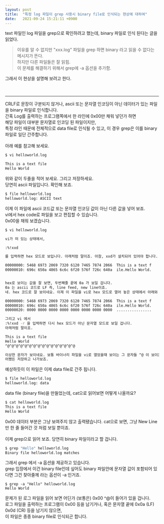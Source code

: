 ```yaml
---
layout: post
title:  "특정 log 파일이 grep 사용시 binary file로 인식되는 현상에 대하여"
date:   2021-09-24 15:21:11 +0900
---
```


text 파일인 log 파일을 grep으로 확인하려고 했는데, binary 파일로 인식 된다는 글을 읽었다.

>이유를 알 수 없지만 "xxx.log" 파일을 grep 하면 binary 라고 읽을 수 없다는 메시지가 뜬다.<br>
하지만 다른 파일들은 잘 읽힘.<br>
이 문제를 해결하기 위해서 grep에 -a 옵션을 추가함.<br>

그래서 이 현상을 설명해 보려고 한다.<br>
<br>
<br>

---

CRLF로 문장이 구분되지 않거나, ascii 또는 문자열 인코딩이 아닌 데이터가 있는 파일을 binary 파일로 인식합니다.<br>
간혹 Log를 출력하는 프로그램쪽에서 한 라인에 0x00만 채워 넣던가 하면<br>
해당 파일이 대부분 문자열로 인코딩 된 파일이지만,<br>
특정 라인 때문에 전체적으로 data file로 인식될 수 있고, 이 경우 grep은 이를 binary 파일로 일단 간주합니다.
<br>
<br>
아래 예를 참고해 보세요.

```bash
$ vi helloworld.log

This is a text file
Hello World
```
위와 같이 두줄을 적어 보세요. 그리고 저장하세요.<br>
당연히 ascii 파일입니다. 확인해 보죠.<br>
```bash
$ file helloworld.log
helloworld.log: ASCII text
```

이제 이 파일에 ascii 코드값 또는 문자열 인코딩 값이 아닌 다른 값을 넣어 보죠.<br>
vi에서 hex code로 파일을 보고 편집할 수 있습니다.<br>
0x00을 채워 보겠습니다.<br>

```bash
$ vi helloworld.log

vi가 떠 있는 상태에서,

:%!xxd

를 입력하면 hex 모드로 보입니다. 아래처럼 말이죠. 아참, xxd가 설치되어 있어야 합니다. sudo apt-get install xxd

00000000: 5468 6973 2069 7320 6120 7465 7874 2066  This is a text f
00000010: 696c 650a 4865 6c6c 6f20 576f 726c 640a  ile.Hello World.


hex로 보이는 값을 잘 보면, 두번째줄 끝에 0a 가 보일 겁니다.
0a 는 ascii 코드로 LF 즉, line feed, new line이죠.
네. hex 코드로 잘 보이네요. 이제 이 파일을 vi로 hex 모드로 열어 놓은 상태에서 아래와 같이 한줄 더 추가해 보세요.

00000000: 5468 6973 2069 7320 6120 7465 7874 2066  This is a text f
00000010: 696c 650a 4865 6c6c 6f20 576f 726c 640a  ile.Hello World.
00000020: 0000 0000 0000 0000 0000 0000 0000 0000  ................

그리고 vi 에서
:%!xxd -r 을 입력하면 다시 hex 모드가 아닌 문자열 모드로 보일 겁니다.
아래처럼 말이죠.

This is a text file
Hello World
^@^@^@^@^@^@^@^@^@^@^@^@^@^@^@^@

이상한 문자가 보이네요. 보통 바이너리 파일을 vi로 열었을때 보이는 그 문자들 ^@ 이 보이는군요.
어쨌든 저장하고 나가보죠.
```

예상하듯이 이 파일은 이제 data file로 간주 됩니다.
```bash
$ file helloworld.log
helloworld.log: data
```

data file (binary file)을 만들었는데, cat으로 읽어보면 어떻게 나올까요?
```bash
$ cat helloworld.log
This is a text file
Hello World
```

0x00 데이터 부분은 그냥 보여주지 않고 출력됐습니다. cat으로 보면, 그냥 New Line만 한 줄 들어간 것 처럼 보일 뿐이죠.<br>
<br>
이제 grep으로 읽어 보죠. 당연히 binary 파일이라고 할 겁니다.
```bash
$ grep "Hello" helloworld.log
Binary file helloworld.log matches
```

그래서 grep 에서 -a 옵션을 제공하고 있습니다.<br>
grep 입장에서 이건 binary file인데 싶어도 binary 파일안에 문자열 값이 포함되어 있다면 그건 찾아줄께 라는 옵션이 -a 인거죠.
```
$ grep -a "Hello" helloworld.log
Hello World
```

문제가 된 로그 파일을 읽어 보면 어딘가 (보통은) 0x00 ^@이 들어가 있을 겁니다.<br>
로그 파일을 출력하는 프로그램이 0x00 등을 남기거나, 혹은 문자열 끝에 0x0a (LF) 0x0d (CR) 등을 남기지 않으면,<br>
이 파일은 종종 binary file로 인식되곤 합니다.
